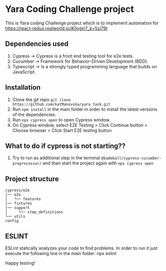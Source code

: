# Yara Coding Challenge project

This is Yara coding Challenge project which is to implement automation for https://react-redux.realworld.io/#/login?_k=5zi79t

## Dependencies used

1. Cypress -> Cypress is a front end testing tool for e2e tests.
2. Cucumber -> Framework for Behavior-Driven Development (BDD).
3. Typescript -> Is a strongly typed programming language that builds on JavaScript.

## Installation

1. Clone the git repo `git clone https://github.com/katManovska/yara_task.git`
2. Run `npm install` in the main folder in order to install the latest versions of the dependencies.
3. Run `npx cypress open` to open Cypress window.
4. On Cypress window, select E2E Testing > Click Continue button > Choose browser > Click Start E2E testing button

## What to do if cypress is not starting??

1. Try to run as additional step in the terminal `@badeball/cypress-cucumber-preprocessor/` and than start the project again with `npx cypress open`

## Project structure

```
cypress/e2e
│── e2e
│   └── features
│── fixtures
│── support
│     └── step_definitions
└── utils
config
```

## ESLINT
ESLint statically analyzes your code to find problems. In order to run it just execute the following line in the main folder: npx eslint

Happy testing!